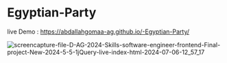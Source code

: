 # Egyptian-Party

live Demo : https://abdallahgomaa-ag.github.io/-Egyptian-Party/

![screencapture-file-D-AG-2024-Skills-software-engineer-frontend-Final-project-New-2024-5-5-1jQuery-live-index-html-2024-07-06-12_57_17](https://github.com/AbdAllahGomaa-AG/-Egyptian-Party/assets/73030608/3ee4ea3c-e252-4b13-9cb1-12694b2b75a5)
